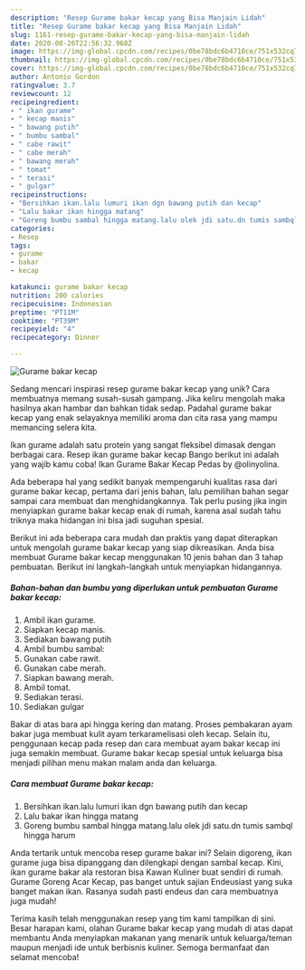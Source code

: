```yaml
---
description: "Resep Gurame bakar kecap yang Bisa Manjain Lidah"
title: "Resep Gurame bakar kecap yang Bisa Manjain Lidah"
slug: 1161-resep-gurame-bakar-kecap-yang-bisa-manjain-lidah
date: 2020-08-26T22:56:32.968Z
image: https://img-global.cpcdn.com/recipes/0be78bdc6b4710ce/751x532cq70/gurame-bakar-kecap-foto-resep-utama.jpg
thumbnail: https://img-global.cpcdn.com/recipes/0be78bdc6b4710ce/751x532cq70/gurame-bakar-kecap-foto-resep-utama.jpg
cover: https://img-global.cpcdn.com/recipes/0be78bdc6b4710ce/751x532cq70/gurame-bakar-kecap-foto-resep-utama.jpg
author: Antonio Gordon
ratingvalue: 3.7
reviewcount: 12
recipeingredient:
- " ikan gurame"
- " kecap manis"
- " bawang putih"
- " bumbu sambal"
- " cabe rawit"
- " cabe merah"
- " bawang merah"
- " tomat"
- " terasi"
- " gulgar"
recipeinstructions:
- "Bersihkan ikan.lalu lumuri ikan dgn bawang putih dan kecap"
- "Lalu bakar ikan hingga matang"
- "Goreng bumbu sambal hingga matang.lalu olek jdi satu.dn tumis sambql hingga harum"
categories:
- Resep
tags:
- gurame
- bakar
- kecap

katakunci: gurame bakar kecap 
nutrition: 200 calories
recipecuisine: Indonesian
preptime: "PT11M"
cooktime: "PT39M"
recipeyield: "4"
recipecategory: Dinner

---
```



![Gurame bakar kecap](https://img-global.cpcdn.com/recipes/0be78bdc6b4710ce/751x532cq70/gurame-bakar-kecap-foto-resep-utama.jpg)

Sedang mencari inspirasi resep gurame bakar kecap yang unik? Cara membuatnya memang susah-susah gampang. Jika keliru mengolah maka hasilnya akan hambar dan bahkan tidak sedap. Padahal gurame bakar kecap yang enak selayaknya memiliki aroma dan cita rasa yang mampu memancing selera kita.

Ikan gurame adalah satu protein yang sangat fleksibel dimasak dengan berbagai cara. Resep ikan gurame bakar kecap Bango berikut ini adalah yang wajib kamu coba! Ikan Gurame Bakar Kecap Pedas by @olinyolina.

Ada beberapa hal yang sedikit banyak mempengaruhi kualitas rasa dari gurame bakar kecap, pertama dari jenis bahan, lalu pemilihan bahan segar sampai cara membuat dan menghidangkannya. Tak perlu pusing jika ingin menyiapkan gurame bakar kecap enak di rumah, karena asal sudah tahu triknya maka hidangan ini bisa jadi suguhan spesial.


Berikut ini ada beberapa cara mudah dan praktis yang dapat diterapkan untuk mengolah gurame bakar kecap yang siap dikreasikan. Anda bisa membuat Gurame bakar kecap menggunakan 10 jenis bahan dan 3 tahap pembuatan. Berikut ini langkah-langkah untuk menyiapkan hidangannya.

<!--inarticleads1-->

##### Bahan-bahan dan bumbu yang diperlukan untuk pembuatan Gurame bakar kecap:

1. Ambil  ikan gurame.
1. Siapkan  kecap manis.
1. Sediakan  bawang putih
1. Ambil  bumbu sambal:
1. Gunakan  cabe rawit.
1. Gunakan  cabe merah.
1. Siapkan  bawang merah.
1. Ambil  tomat.
1. Sediakan  terasi.
1. Sediakan  gulgar


Bakar di atas bara api hingga kering dan matang. Proses pembakaran ayam bakar juga membuat kulit ayam terkaramelisasi oleh kecap. Selain itu, penggunaan kecap pada resep dan cara membuat ayam bakar kecap ini juga semakin membuat. Gurame bakar kecap spesial untuk keluarga bisa menjadi pilihan menu makan malam anda dan keluarga. 

<!--inarticleads2-->

##### Cara membuat Gurame bakar kecap:

1. Bersihkan ikan.lalu lumuri ikan dgn bawang putih dan kecap
1. Lalu bakar ikan hingga matang
1. Goreng bumbu sambal hingga matang.lalu olek jdi satu.dn tumis sambql hingga harum


Anda tertarik untuk mencoba resep gurame bakar ini? Selain digoreng, ikan gurame juga bisa dipanggang dan dilengkapi dengan sambal kecap. Kini, ikan gurame bakar ala restoran bisa Kawan Kuliner buat sendiri di rumah. Gurame Goreng Acar Kecap, pas banget untuk sajian Endeusiast yang suka banget makan ikan. Rasanya sudah pasti endeus dan cara membuatnya juga mudah! 

Terima kasih telah menggunakan resep yang tim kami tampilkan di sini. Besar harapan kami, olahan Gurame bakar kecap yang mudah di atas dapat membantu Anda menyiapkan makanan yang menarik untuk keluarga/teman maupun menjadi ide untuk berbisnis kuliner. Semoga bermanfaat dan selamat mencoba!
